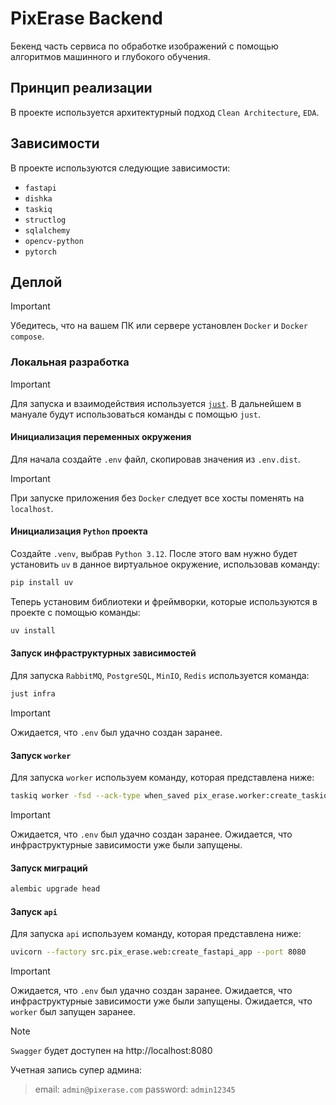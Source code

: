 # PixErase Backend

Бекенд часть сервиса по обработке изображений с помощью алгоритмов машинного и глубокого обучения.

## Принцип реализации

В проекте используется архитектурный подход `Clean Architecture`, `EDA`. 

## Зависимости

В проекте используются следующие зависимости: 

- `fastapi`
- `dishka`
- `taskiq`
- `structlog`
- `sqlalchemy`
- `opencv-python`
- `pytorch`

## Деплой

> [!IMPORTANT]
> Убедитесь, что на вашем ПК или сервере установлен `Docker` и `Docker compose`.

### Локальная разработка

> [!IMPORTANT]
> Для запуска и взаимодействия используется [`just`](https://github.com/casey/just). 
> В дальнейшем в мануале будут использоваться команды с помощью `just`.  

#### Инициализация переменных окружения

Для начала создайте `.env` файл, скопировав значения из `.env.dist`.

> [!IMPORTANT]
> При запуске приложения без `Docker` следует все хосты поменять на `localhost`.

#### Инициализация `Python` проекта

Создайте `.venv`, выбрав `Python 3.12`. 
После этого вам нужно будет установить `uv` в данное виртуальное окружение, использовав команду: 

```bash
pip install uv
```

Теперь установим библиотеки и фреймворки, которые используются в проекте с помощью команды: 

```bash
uv install
```

#### Запуск инфраструктурных зависимостей

Для запуска `RabbitMQ`, `PostgreSQL`, `MinIO`, `Redis` используется команда: 

```bash
just infra
```

> [!IMPORTANT]
> Ожидается, что `.env` был удачно создан заранее. 

#### Запуск `worker`

Для запуска `worker` используем команду, которая представлена ниже: 

```bash
taskiq worker -fsd --ack-type when_saved pix_erase.worker:create_taskiq_app -tp pix_erase.infrastructure.task_manager.tasks
```

> [!IMPORTANT]
> Ожидается, что `.env` был удачно создан заранее. 
> Ожидается, что инфраструктурные зависимости уже были запущены. 

#### Запуск миграций

```bash
alembic upgrade head
```

#### Запуск `api`

Для запуска `api` используем команду, которая представлена ниже: 

```bash
uvicorn --factory src.pix_erase.web:create_fastapi_app --port 8080
```

> [!IMPORTANT]
> Ожидается, что `.env` был удачно создан заранее. 
> Ожидается, что инфраструктурные зависимости уже были запущены. 
> Ожидается, что `worker` был запущен заранее.

> [!NOTE]
> `Swagger` будет доступен на http://localhost:8080

Учетная запись супер админа: 

> email: `admin@pixerase.com`
> password: `admin12345`

